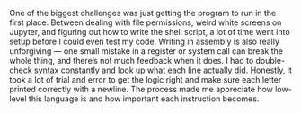 One of the biggest challenges was just getting the program to run in the first place. Between dealing with file permissions, weird white screens on Jupyter, and figuring out how to write the shell script, a lot of time went into setup before I could even test my code. Writing in assembly is also really unforgiving — one small mistake in a register or system call can break the whole thing, and there’s not much feedback when it does. I had to double-check syntax constantly and look up what each line actually did. Honestly, it took a lot of trial and error to get the logic right and make sure each letter printed correctly with a newline. The process made me appreciate how low-level this language is and how important each instruction becomes.
